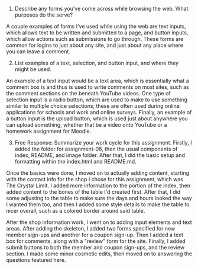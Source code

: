 1. Describe any forms you've come across while browsing the web. What purposes do the serve?

A couple examples of forms I've used while using the web are text inputs, which allows text to be written and submitted to a page, and button inputs, which allow actions such as submissions to go through. These forms are common for logins to just about any site, and just about any place where you can leave a comment.

2. List examples of a text, selection, and button input, and where they might be used.

An example of a text input would be a text area, which is essentially what a comment box is and thus is used to write comments on most sites, such as the comment sections on the beneath YouTube videos. One type of selection input is a radio button, which are used to make to use something similar to multiple choice selections; these are often used during online applications for schools and work and online surveys. Finally, an example of a button input is the upload button, which is used just about anywhere you can upload something, whether that be a video onto YouTube or a homework assignment for Moodle.

3. Free Response: Summarize your work cycle for this assignment.
Firstly, I added the folder for assignment-06, then the usual components of index, README, and image folder. After that, I did the basic setup and formatting within the index.html and README.md.

Once the basics were done, I moved on to actually adding content, starting with the contact info for the shop I chose for this assignment, which was The Crystal Limit. I added more information to the <head> portion of the index, then added content to the bones of the table I'd created first. After that, I did some adjusting to the table to make sure the days and hours looked the way I wanted them too, and then I added some style details to make the table to nicer overall, such as a colored border around said table.

After the shop information work, I went on to adding input elements and text areas. After adding the skeleton, I added two forms specified for new member sign-ups and another for a coupon sign-up. Then I added a text box for comments, along with a "review" form for the site. Finally, I added submit buttons to both the member and coupon sign-ups, and the review section. I made some minor cosmetic edits, then moved on to answering the questions featured here.
